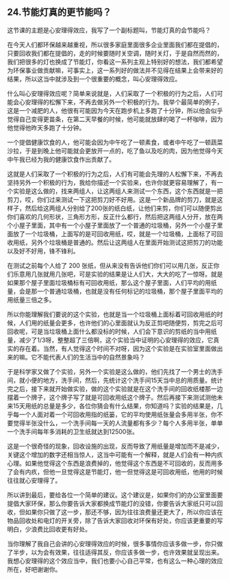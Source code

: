 ## 24.节能灯真的更节能吗？
这节课的主题是心安理得效应，我写了一个副标题叫，节能灯真的会节能吗？


在今天人们都环保越来越重视，所以很多家庭里面很多企业里面我们都在提倡的，只要回收我们都在提倡的，走的时候要随时关空调，随时关灯，于是自然而然的，我们把很多的灯也换成了节能灯，你看这一系列主观上特别好的想法，我们都希望为环保事业做贡献嘛，可事实上，这一系列好的做法并不见得在结果上会带来好的结果，所以这当中就涉及到一个很重要的概念，叫心安理得效应。


什么叫心安理得效应呢？简单来说就是，人们采取了一个积极的行为之后，人们可能会心安理得的松懈下来，不再去做另外一个积极的行为。我举个最简单的例子，这是一个减肥的人，他很有可能因为今天在跑步机上多跑了十分钟，所以他会似乎觉得自己变得更苗条，在第二天早餐的时候，他可能就放肆的喝了一杯咖啡，因为他觉得他昨天多跑了十分钟。


一个提倡健康饮食的人，他可能会因为中午吃了一顿素食，或者中午吃了一顿蔬菜沙拉，于是到晚上他可能就会更放开一点的，吃了鱼以及吃的肉，因为他觉得今天中午我已经为我的健康饮食作出贡献了。


这就是人们采取了一个积极的行为之后，人们有可能会先理的人松懈下来，不再去坚持另外一个积极的行为，我给你描述一个实验来，也许你就更容易理解了，有一个实验是这么做的，找来两组人，让这两组人来测试一个东西，这个东西就是一把剪刀，哎，你们过来测试一下这把剪刀好不好用。这是一个新品牌的剪刀，就是这样子，然后给这两组人分别给了200张的纸白纸，让他们来剪，你们可以随便剪出你们喜欢的几何形状，三角形方形，反正什么都行，然后把这两组人分开，放在两个小屋子里面，其中有一个小屋子里面放了一个普通的垃圾桶，另外一个小屋子里面放了一个垃圾桶，上面写的是可回收用纸，哎，就是一个垃圾桶，上面标了可回收用纸，另外个垃圾桶是普通的。然后让这两组人在里面开始测试这把剪刀的功能以及好不好用，锋不锋利。


在测试之前每个人给了 200 张纸，但从来没有告诉他们你们可以用几张，反正你们乐意用几张就用几张吧，可是实验的结果是让人们大，大大的吃了一惊呀。就是如果那个屋子里面垃圾桶标有可回收用纸，那么这个屋子里面，人们平均的用纸量，会是那一个普通垃圾桶，也就是没有任何标记的垃圾桶，那个屋子里面平均的用纸量三倍之多。


所以你能理解我们要说的这个实验，也就是当一个垃圾桶上面标着可回收用纸的时候，人们用的纸量会更多，也许他们的心里面就认为反正剪吧随便剪，剪完之后可回收呢，可是当垃圾桶上面什么都没标的时候，人们会下意识的剪纸的当中用纸量，减少了1/3呀，整整超了三倍啊，这个实验当中证明的心安理得的效应，它真实的存在着。当然，有人觉得这个时间不对呀，因为这个实验是在实验室里面做出来的嘛。它不能代表人们的生活当中的自然景象吗？


于是科学家又做了个实验，另外一个实验是这么做的，他们先找了一个男士的洗手间，就小便的地方，洗手间，然后，先统计这个洗手间15天当中总的用质量。统计完之后，接下来就开始做实验，做的这个实验就是在这个洗手间的回收纸楼那一边摆着一个牌子，这个牌子写了就是可回收用纸这个牌子。然后再接下来测试测他未来15天用纸的总量是多少，各位你猜会有什么结果，你知道吗？实验的结果是，几乎每一个人面对着一个可回收用指的纸篓，它的平均使用纸张量会多用半张，你不要觉得半张没什么，一个洗手间每一天的人流量都有多少？每个人多用半张，单单一个洗手间每年多消耗的卫生纸就达到12500张。


这是一个很奇怪的现象，回收设施的出现，反而导致了用纸量是增加而不是减少，关键这个增加的数字还相当惊人，这当中可能有一个解释，就是人们会有一种内疚心理。如果他觉得这个东西是浪费掉的，他觉得这个东西是不可回收的，反而用多了会有内疚，但他一旦觉得这是节能灯，他一但觉得这是可回收用纸，他用的时候往往就心安理得了。


所以讲到最后，要给各位一个简单的建议。这个建议是，如果你们的办公室里面要提倡大家环保，那么你要告诉大家都换成节能灯的没错，你要告诉大家纸只可以回收，但如果你只做了这一步，那还不够，因为往往浪费量还更大了，所以你应该在物品回收处和电灯的开关旁，除了告诉大家回收对环保有好处，你应该更重要的写明白，少浪费比回收更有好处。


当你理解了我自己会讲的心安理得效应的时候，很多事情你应该多做一步，你只做了半步，以为会有效果，往往适得其反，你应该多做一步，也许效果就呈现出来。我想心安理得的这个效应当中，我们也要小心自己平常，也有这么一种心理的效应所在，好吧谢谢你。

